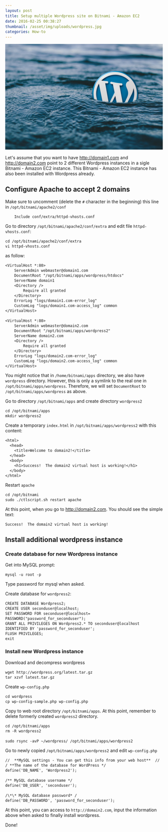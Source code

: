 ```yaml
---
layout: post
title: Setup multiple Wordpress site on Bitnami - Amazon EC2
date: 2016-02-25 00:38:27
thumbnail: /asset/img/uploads/wordpress.jpg
categories: How-to
---
```

![](/asset/img/uploads/wordpress.jpg)

Let's assume that you want to have <http://domain1.com> and <http://domain2.com> point to 2 different Wordpress instances in a sigle Bitnami - Amazon EC2 instance. This Bitnami - Amazon EC2 instance has also been installed with Wordpress already.

## Configure Apache to accept 2 domains

Make sure to uncomment (delete the `#` character in the beginning) this line in `/opt/bitnami/apache2/conf`

```
	Include conf/extra/httpd-vhosts.conf
```

Go to directory `/opt/bitnami/apache2/conf/extra` and edit file `httpd-vhosts.conf`:

```
cd /opt/bitnami/apache2/conf/extra
vi httpd-vhosts.conf
```

as follow:

```
<VirtualHost *:80>
	ServerAdmin webmaster@domain1.com
	DocumentRoot "/opt/bitnami/apps/wordpress/htdocs"
    ServerName domain1
	<Directory />
    	Require all granted
    </Directory>
	ErrorLog "logs/domain1.com-error_log"
    CustomLog "logs/domain1.com-access_log" common
</VirtualHost>

<VirtualHost *:80>
    ServerAdmin webmaster@domain2.com
    DocumentRoot "/opt/bitnami/apps/wordpress2"
    ServerName domain2.com
    <Directory />
        Require all granted
    </Directory>
    ErrorLog "logs/domain2.com-error_log"
    CustomLog "logs/domain2.com-access_log" common
</VirtualHost>
```

You might notice that in `/home/bitnami/apps` directory, we also have `wordpress` directory. However, this is only a symlink to the real one in `/opt/bitnami/apps/wordpress`. Therefore, we will set `DocumentRoot` to `/opt/bitnami/apps/wordpress` as above.

Go to directory `/opt/bitnami/apps` and create directory `wordpress2`

```
cd /opt/bitnami/apps
mkdir wordpress2
```

Create a temporary `index.html` in `/opt/bitnami/apps/wordpress2` with this content:
	
	<html>
	  <head>
	    <title>Welcome to domain2!</title>
	  </head>
	  <body>
	    <h1>Success!  The domain2 virtual host is working!</h1>
	  </body>
	</html>

Restart `apache`

```
cd /opt/bitnami
sudo ./ctlscript.sh restart apache
```

At this point, when you go to <http://domain2.com>. You should see the simple text:

```
Success!  The domain2 virtual host is working!
```

## Install additional wordpress instance

### Create database for new Wordpress instance

Get into MySQL prompt:

```
mysql -u root -p
```

Type password for mysql when asked.

Create database for `wordpress2`:

```
CREATE DATABASE Wordpress2;
CREATE USER seconduser@localhost;
SET PASSWORD FOR seconduser@localhost= PASSWORD("password_for_seconduser");
GRANT ALL PRIVILEGES ON Wordpress2.* TO seconduser@localhost IDENTIFIED BY 'password_for_seconduser';
FLUSH PRIVILEGES;
exit
```

### Install new Wordpress instance

Download and decompress wordpress

```
wget http://wordpress.org/latest.tar.gz
tar xzvf latest.tar.gz
```

Create `wp-config.php`
	
	cd wordpress
	cp wp-config-sample.php wp-config.php

Copy to web root directory `/opt/bitnami/apps`. At this point, remember to delete formerly created `wordpress2` directory.
	
	cd /opt/bitnami/apps
	rm -R wordpress2
	
	sudo rsync -avP ~/wordpress/ /opt/bitnami/apps/wordpress2

Go to newly copied `/opt/bitnami/apps/wordpress2` and edit `wp-config.php`
	
	//  **MySQL settings - You can get this info from your web host**  //
	/ **The name of the database for WordPress */
	define('DB_NAME', 'Wordpress2');
	
	/** MySQL database username */
	define('DB_USER', 'seconduser');
	
	/\*\* MySQL database password* /
	define('DB_PASSWORD', 'password_for_seconduser');	
	
At this point, you can access to `http://domain2.com`, input the information above when asked to finally install wordpress.

Done!